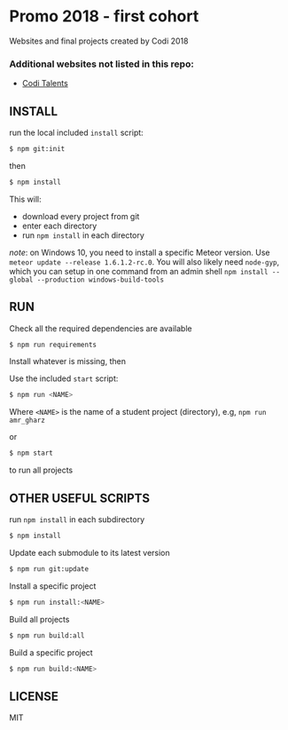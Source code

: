 # Promo 2018 - first cohort

Websites and final projects created by Codi 2018

### Additional websites not listed in this repo:

- [Codi Talents](http://coditalent.tk)

## INSTALL

run the local included `install` script:

```sh
$ npm git:init
```

then

```sh
$ npm install
```

This will:

- download every project from git
- enter each directory
- run `npm install` in each directory

*note*: on Windows 10, you need to install a specific Meteor version. Use `meteor update --release 1.6.1.2-rc.0`. You will also likely need `node-gyp`, which you can setup in one command from an admin shell `npm install --global --production windows-build-tools`

## RUN

Check all the required dependencies are available

```sh
$ npm run requirements
```

Install whatever is missing, then

Use the included `start` script:

```sh
$ npm run <NAME>
```

Where `<NAME>` is the name of a student project (directory), e.g, `npm run amr_gharz`

or

```sh
$ npm start
```

to run all projects

## OTHER USEFUL SCRIPTS

run `npm install` in each subdirectory
```sh
$ npm install 
```

Update each submodule to its latest version
```sh
$ npm run git:update
```

Install a specific project
```sh
$ npm run install:<NAME>
```

Build all projects
```sh
$ npm run build:all
```

Build a specific project
```sh
$ npm run build:<NAME>
```

## LICENSE

MIT